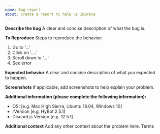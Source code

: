```yaml
---
name: Bug report
about: Create a report to help us improve
---
```


**Describe the bug**
A clear and concise description of what the bug is.

**To Reproduce**
Steps to reproduce the behavior:

1. Go to '...'
2. Click on '....'
3. Scroll down to '....'
4. See error

**Expected behavior**
A clear and concise description of what you expected to happen.

**Screenshots**
If applicable, add screenshots to help explain your problem.

**Additional information (please complete the following information):**

- OS: [e.g. Mac High Sierra, Ubuntu 18.04, Windows 10]
- rVersion [e.g. HyBot 2.5.1]
- Discord.js Version [e.g. 12.5.1]

**Additional context**
Add any other context about the problem here.
Terms
